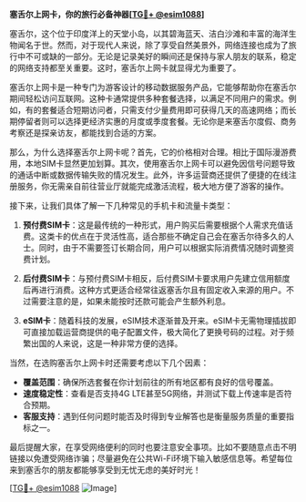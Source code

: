 **塞舌尔上网卡，你的旅行必备神器[[TG💪+ @esim1088](https://t.me/s/esim1088)]**

塞舌尔，这个位于印度洋上的天堂小岛，以其碧海蓝天、洁白沙滩和丰富的海洋生物闻名于世。然而，对于现代人来说，除了享受自然美景外，网络连接也成为了旅行中不可或缺的一部分。无论是记录美好的瞬间还是保持与家人朋友的联系，稳定的网络支持都至关重要。这时，塞舌尔上网卡就显得尤为重要了。

塞舌尔上网卡是一种专门为游客设计的移动数据服务产品，它能够帮助你在塞舌尔期间轻松访问互联网。这种卡通常提供多种套餐选择，以满足不同用户的需求。例如，有的套餐适合短期访问者，只需支付少量费用即可获得几天的高速网络；而长期停留者则可以选择更经济实惠的月度或季度套餐。无论你是来塞舌尔度假、商务考察还是探亲访友，都能找到合适的方案。

那么，为什么选择塞舌尔上网卡呢？首先，它的价格相对合理。相比于国际漫游费用，本地SIM卡显然更加划算。其次，使用塞舌尔上网卡可以避免因信号问题导致的通话中断或数据传输失败的情况发生。此外，许多运营商还提供了便捷的在线注册服务，你无需亲自前往营业厅就能完成激活流程，极大地方便了游客的操作。

接下来，让我们具体了解一下几种常见的手机卡和流量卡类型：

1. **预付费SIM卡**：这是最传统的一种形式，用户购买后需要根据个人需求充值话费。这类卡的优点在于灵活性高，适合那些不确定自己会在塞舌尔待多久的人士。同时，由于不需要签订长期合同，用户可以根据实际消费情况随时调整资费计划。

2. **后付费SIM卡**：与预付费SIM卡相反，后付费SIM卡要求用户先建立信用额度后再进行消费。这种方式更适合经常往返塞舌尔且有固定收入来源的用户。不过需要注意的是，如果未能按时还款可能会产生额外利息。

3. **eSIM卡**：随着科技的发展，eSIM技术逐渐普及开来。eSIM卡无需物理插拔即可直接加载运营商提供的电子配置文件，极大简化了更换号码的过程。对于频繁出国的人来说，这是一种非常方便的选择。

当然，在选购塞舌尔上网卡时还需要考虑以下几个因素：

- **覆盖范围**：确保所选套餐在你计划前往的所有地区都有良好的信号覆盖。
- **速度稳定性**：查看是否支持4G LTE甚至5G网络，并测试下载上传速率是否符合预期。
- **客服支持**：遇到任何问题时能否及时得到专业解答也是衡量服务质量的重要指标之一。

最后提醒大家，在享受网络便利的同时也要注意安全事项。比如不要随意点击不明链接以免遭受网络诈骗；尽量避免在公共Wi-Fi环境下输入敏感信息等。希望每位来到塞舌尔的朋友都能够享受到无忧无虑的美好时光！

[[TG💪+ @esim1088](https://t.me/s/esim1088) ![Image](https://i.postimg.cc/4NQfJmqS/Snipaste-2025-05-13-00-14-12.png)]